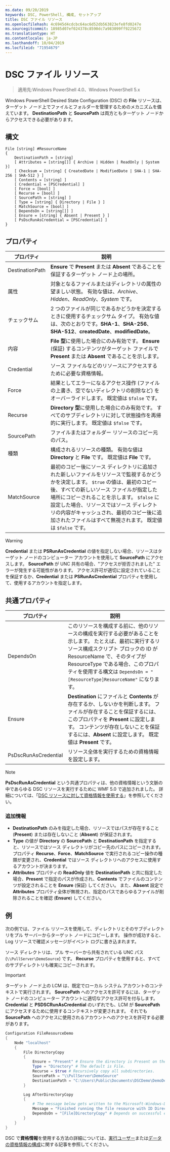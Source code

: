 ```yaml
---
ms.date: 09/20/2019
keywords: DSC, PowerShell, 構成, セットアップ
title: DSC ファイル リソース
ms.openlocfilehash: 4c6945d4cdcbc64ac6d52db563823efe8fd0247e
ms.sourcegitcommit: 18985d07ef024378c8590dc7a983099ff9225672
ms.translationtype: HT
ms.contentlocale: ja-JP
ms.lasthandoff: 10/04/2019
ms.locfileid: "71954679"
---
```

# <a name="dsc-file-resource"></a>DSC ファイル リソース

> 適用先:Windows PowerShell 4.0、Windows PowerShell 5.x

Windows PowerShell Desired State Configuration (DSC) の **File** リソースは、ターゲット ノード上でファイルとフォルダーを管理するためのメカニズムを備えています。 **DestinationPath** と **SourcePath** は両方ともターゲット ノードからアクセスできる必要があります。

## <a name="syntax"></a>構文

```Syntax
File [string] #ResourceName
{
    DestinationPath = [string]
    [ Attributes = [string[]] { Archive | Hidden | ReadOnly | System }]
    [ Checksum = [string] { CreatedDate | ModifiedDate | SHA-1 | SHA-256 | SHA-512 } ]
    [ Contents = [string] ]
    [ Credential = [PSCredential] ]
    [ Force = [bool] ]
    [ Recurse = [bool] ]
    [ SourcePath = [string] ]
    [ Type = [string] { Directory | File } ]
    [ MatchSource = [bool] ]
    [ DependsOn = [string[]] ]
    [ Ensure = [string] { Absent | Present } ]
    [ PsDscRunAsCredential = [PSCredential] ]
}
```

## <a name="properties"></a>プロパティ

|プロパティ |説明 |
|---|---|
|DestinationPath |**Ensure** で **Present** または **Absent** であることを保証するターゲット ノード上の場所。 |
|属性 |対象となるファイルまたはディレクトリの属性の望ましい状態。 有効な値は、_Archive_、_Hidden_、_ReadOnly_、_System_ です。 |
|チェックサム |2 つのファイルが同じであるかどうかを決定するときに使用するチェックサム タイプ。 有効な値は、次のとおりです。**SHA-1**、**SHA-256**、**SHA-512**、**createdDate**、**modifiedDate**。 |
|内容 |**File** **型**に使用した場合にのみ有効です。 **Ensure** (保証) するコンテンツがターゲット ファイルで **Present** または **Absent** であることを示します。 |
|Credential |ソース ファイルなどのリソースにアクセスするために必要な資格情報。 |
|Force |結果としてエラーになるアクセス操作 (ファイルの上書き、空でないディレクトリの削除など) をオーバーライドします。 既定値は `$false` です。 |
|Recurse |**Directory** **型**に使用した場合にのみ有効です。 すべてのサブディレクトリに対して状態操作を再帰的に実行します。 既定値は `$false` です。 |
|SourcePath |ファイルまたはフォルダー リソースのコピー元のパス。 |
|種類 |構成されるリソースの種類。 有効な値は **Directory** と **File** です。 既定値は **File** です。 |
|MatchSource |最初のコピー後にソース ディレクトリに追加された新しいファイルをリソースで監視するかどうかを決定します。 `$true` の値は、最初のコピー後、すべての新しいソース ファイルが指定した場所にコピーされることを示します。 `$false` に設定した場合、リソースではソース ディレクトリの内容がキャッシュされ、最初のコピー後に追加されたファイルはすべて無視されます。 既定値は `$false` です。 |

> [!WARNING]
> **Credential** または **PSRunAsCredential** の値を指定しない場合、リソースはターゲット ノードのコンピューター アカウントを使用して **SourcePath** にアクセスします。 **SourcePath** が UNC 共有の場合、"アクセスが拒否されました" エラーが発生する可能性があります。 アクセス許可が適切に設定されていることを保証するか、**Credential** または **PSRunAsCredential** プロパティを使用して、使用するアカウントを指定します。

## <a name="common-properties"></a>共通プロパティ

|プロパティ |説明 |
|---|---|
|DependsOn |このリソースを構成する前に、他のリソースの構成を実行する必要があることを示します。 たとえば、最初に実行するリソース構成スクリプト ブロックの ID が ResourceName で、そのタイプが ResourceType である場合、このプロパティを使用する構文は `DependsOn = "[ResourceType]ResourceName"` になります。 |
|Ensure |**Destination** にファイルと **Contents** が存在するか、しないかを判断します。 ファイルが存在することを保証するには、このプロパティを **Present** に設定します。 コンテンツが存在しないことを保証するには、**Absent** に設定します。 既定値は **Present** です。 |
|PsDscRunAsCredential |リソース全体を実行するための資格情報を設定します。 |

> [!NOTE]
> **PsDscRunAsCredential** という共通プロパティは、他の資格情報という文脈の中であらゆる DSC リソースを実行するために WMF 5.0 で追加されました。 詳細については、「[DSC リソースに対して資格情報を使用する](../../../configurations/runasuser.md)」を参照してください。

### <a name="additional-information"></a>追加情報

- **DestinationPath** のみを指定した場合、リソースではパスが存在すること (**Present**) または存在しないこと (**Absent**) が保証されます。
- **Type** の値が **Directory** の **SourcePath** と **DestinationPath** を指定すると、リソースではソース ディレクトリがコピー先のパスにコピーされます。 プロパティ **Recurse**、**Force**、**MatchSource** で実行されるコピー操作の種類が変更され、**Credential** ではソース ディレクトリへのアクセスに使用するアカウントが決まります。
- **Attributes** プロパティの **ReadOnly** 値を **DestinationPath** と共に指定した場合、**Present** で指定のパスが作成され、**Contents** でファイルのコンテンツが設定されることを **Ensure** (保証) してください。 また、**Absent** 設定で **Attributes** プロパティ全体が無視され、指定のパスであらゆるファイルが削除されることを確認 (**Ensure**) してください。

## <a name="example"></a>例

次の例では、ファイル リソースを使用して、ディレクトリとそのサブディレクトリをプル サーバーからターゲット ノードにコピーします。 操作が成功すると、Log リソースで確認メッセージがイベント ログに書き込まれます。

ソース ディレクトリは、プル サーバーから共有されている UNC パス (`\\PullServer\DemoSource`) です。 **Recurse** プロパティを使用すると、すべてのサブディレクトリも確実にコピーされます。

> [!IMPORTANT]
> ターゲット ノード上の LCM は、既定でローカル システム アカウントのコンテキストで実行されます。 **SourcePath** へのアクセスを許可するには、ターゲット ノードのコンピューター アカウントに適切なアクセス許可を付与します。 **Credential** と **PSDSCRunAsCredential** のいずれでも、LCM が **SourcePath** にアクセスするために使用するコンテキストが変更されます。 それでも **SourcePath** へのアクセスに使用されるアカウントへのアクセスを許可する必要があります。

```powershell
Configuration FileResourceDemo
{
    Node "localhost"
    {
        File DirectoryCopy
        {
            Ensure = "Present" # Ensure the directory is Present on the target node.
            Type = "Directory" # The default is File.
            Recurse = $true # Recursively copy all subdirectories.
            SourcePath = "\\PullServer\DemoSource"
            DestinationPath = "C:\Users\Public\Documents\DSCDemo\DemoDestination"
        }

        Log AfterDirectoryCopy
        {
            # The message below gets written to the Microsoft-Windows-Desired State Configuration/Analytic log
            Message = "Finished running the file resource with ID DirectoryCopy"
            DependsOn = "[File]DirectoryCopy" # Depends on successful execution of the File resource.
        }
    }
}
```

DSC で**資格情報**を使用する方法の詳細については、[実行ユーザー](../../../configurations/runAsUser.md)または[データの資格情報の構成](../../../configurations/configDataCredentials.md)に関する記事を参照してください。
